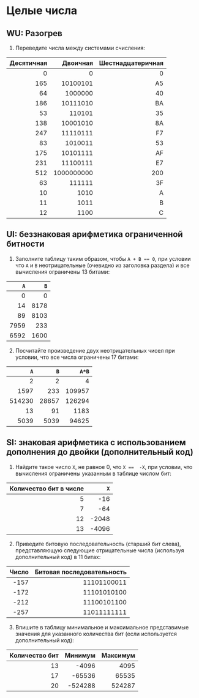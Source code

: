 # Целые числа
## WU: Разогрев
1. Переведите числа между системами счисления:

|Десятичная|Двоичная|Шестнадцатеричная|
|---------:|-------:|----------------:|
|         0|       0|                0|
|       165|10100101|               A5|
|        64| 1000000|               40|
|       186|10111010|               BA|
|        53|  110101|               35|
|       138|10001010|               8A|
|       247|11110111|               F7|
|        83| 1010011|               53|
|       175|10101111|               AF|
|       231|11100111|               E7|
|       512|1000000000|            200|
|        63|  111111|               3F|
|        10|    1010|                A|
|        11|    1011|                B|
|        12|    1100|                C|

## UI: беззнаковая арифметика ограниченной битности
1. Заполните таблицу таким образом, чтобы `A + B == 0`, при условии
   что `A` и `B` неотрицательные (очевидно из заголовка раздела) и все вычисления ограничены 13 битами:

| `A` | `B` |
|----:|----:|
|    0|    0|
|   14| 8178|
|   89| 8103|
| 7959|  233|
| 6592| 1600|

2. Посчитайте произведение двух неотрицательных чисел при условии, что все числа ограничены 17 битами:

|  `A`  |  `B`  | `A*B` |
|------:|------:|------:|
|      2|      2|      4|
|   1597|    233| 109957|
| 514230|  28657| 126294|
|     13|     91|   1183|
|   5039|   5039|  94625|

## SI: знаковая арифметика с использованием дополнения до двойки (дополнительный код)
1. Найдите такое число `X`, не равное 0, что `X ==  -X`, при условии, что вычисления ограничены указанным в таблице числом бит:

|Количество бит в числе|  `X`  |
|---------------------:|------:|
|                     5|     -16|
|                     7|     -64|
|                    12|   -2048|
|                    13|   -4096|

2. Приведите битовую последовательность (старший бит слева), представляющую следующие отрицательные числа (используя дополнительный код) в 11 битах:

|Число|Битовая последовательность|
|----:|-------------------------:|
| -157|               11101100011|
| -172|               11101010100|
| -212|               11100101100|
| -257|               11011111111|

3. Впишите в таблицу минимальное и максимальное представимые значения для указанного количества бит (если используется дополнительный код):

|Количество бит| Минимум | Максимум|
|-------------:|--------:|--------:|
|            13|    -4096|     4095|
|            17|   -65536|    65535|
|            20|  -524288|   524287|
